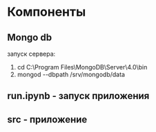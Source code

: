 # Компоненты
## Mongo db
запуск сервера:
1. cd C:\Program Files\MongoDB\Server\4.0\bin
2. mongod --dbpath /srv/mongodb/data  
## run.ipynb - запуск приложения
## src - приложение
